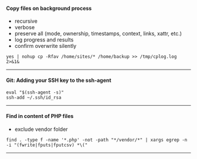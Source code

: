 #### Copy files on background process
+ recursive
+ verbose
+ preserve all (mode, ownership, timestamps, context, links, xattr, etc.)
+ log progress and results
+ confirm overwrite silently
```
yes | nohup cp -Rfav /home/sites/* /home/backup >> /tmp/cplog.log 2>&1&
```
***
#### Git: Adding your SSH key to the ssh-agent
```
eval "$(ssh-agent -s)"
ssh-add ~/.ssh/id_rsa
```
***
#### Find in content of PHP files
+ exclude vendor folder
```
find . -type f -name '*.php' -not -path "*/vendor/*" | xargs egrep -n -i "(fwrite|fputs|fputcsv) *\("
```
***